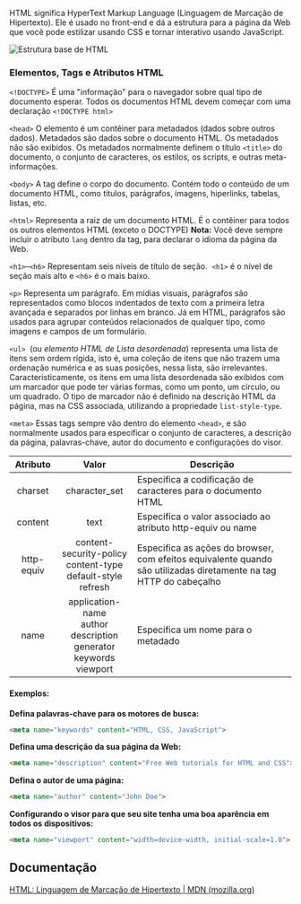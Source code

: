 
HTML significa HyperText Markup Language (Linguagem de Marcação de Hipertexto). Ele é usado no front-end e dá a estrutura para a página da Web que você pode estilizar usando CSS e tornar interativo usando JavaScript.  


![Estrutura base de HTML](https://sigarra.up.pt/up/pt/web_gessi_docs.download_file?p_name=F1029677100/36.jpg)

### Elementos, Tags e Atributos HTML

`<!DOCTYPE>` 
É uma "informação" para o navegador sobre qual tipo de documento esperar.
Todos os documentos HTML devem começar com uma declaração `<!DOCTYPE html>`

`<head>`
O elemento é um contêiner para metadados (dados sobre outros dados).
Metadados são dados sobre o documento HTML. Os metadados não são exibidos.
Os metadados normalmente definem o título `<title>` do documento, o conjunto de caracteres, os estilos, os scripts, e outras meta-informações.

`<body>`
A tag define o corpo do documento.
Contém todo o conteúdo de um documento HTML, como títulos, parágrafos, imagens, hiperlinks, tabelas, listas, etc.

`<html>`
Representa a raiz de um documento HTML.
É o contêiner para todos os outros elementos HTML (exceto o DOCTYPE)
**Nota:** Você deve sempre incluir o atributo `lang` dentro da tag, para declarar o idioma da página da Web.

`<h1>`–`<h6>`
Representam seis níveis de título de seção. 
`<h1>` é o nível de seção mais alto e `<h6>` é o mais baixo.

`<p>`
Representa um parágrafo. Em mídias visuais, parágrafos são representados como blocos indentados de texto com a primeira letra avançada e separados por linhas em branco. Já em HTML, parágrafos são usados para agrupar conteúdos relacionados de qualquer tipo, como imagens e campos de um formulário.

`<ul>` 
(ou _elemento_ _HTML de Lista desordenada_) representa uma lista de itens sem ordem rígida, isto é, uma coleção de itens que não trazem uma ordenação numérica e as suas posições, nessa lista, são irrelevantes. Caracteristicamente, os itens em uma lista desordenada são exibidos com um marcador que pode ter várias formas, como um ponto, um círculo, ou um quadrado. O tipo de marcador não é definido na descrição HTML da página, mas na CSS associada, utilizando a propriedade `list-style-type`.


`<meta>` 
Essas tags sempre vão dentro do elemento `<head>`, e são normalmente usados para especificar o conjunto de caracteres, a descrição da página, palavras-chave, autor do documento e configurações do visor.

Atributo |  Valor  |  Descrição
:---------:|:---------:|------------
charset  | character_set| Especifica a codificação de caracteres para o documento HTML
content | text| Especifica o valor associado ao atributo http-equiv ou name
http-equiv | content-security-policy<br>content-type<br>default-style<br>refresh| Especifica as ações do browser, com efeitos equivalente quando são utilizadas diretamente na tag HTTP do cabeçalho 
name| application-name<br>author<br>description<br>generator<br>keywords<br>viewport| Especifica um nome para o metadado

#### Exemplos:

**Defina palavras-chave para os motores de busca:**
```html
<meta name="keywords" content="HTML, CSS, JavaScript">
```

**Defina uma descrição da sua página da Web:**

```html
<meta name="description" content="Free Web tutorials for HTML and CSS">
```

**Defina o autor de uma página:**

```html
<meta name="author" content="John Doe">
```

**Configurando o visor para que seu site tenha uma boa aparência em todos os dispositivos:**

``` html
<meta name="viewport" content="width=device-width, initial-scale=1.0">
```


## Documentação

[HTML: Linguagem de Marcação de Hipertexto | MDN (mozilla.org)](https://developer.mozilla.org/pt-BR/docs/Web/HTML)
